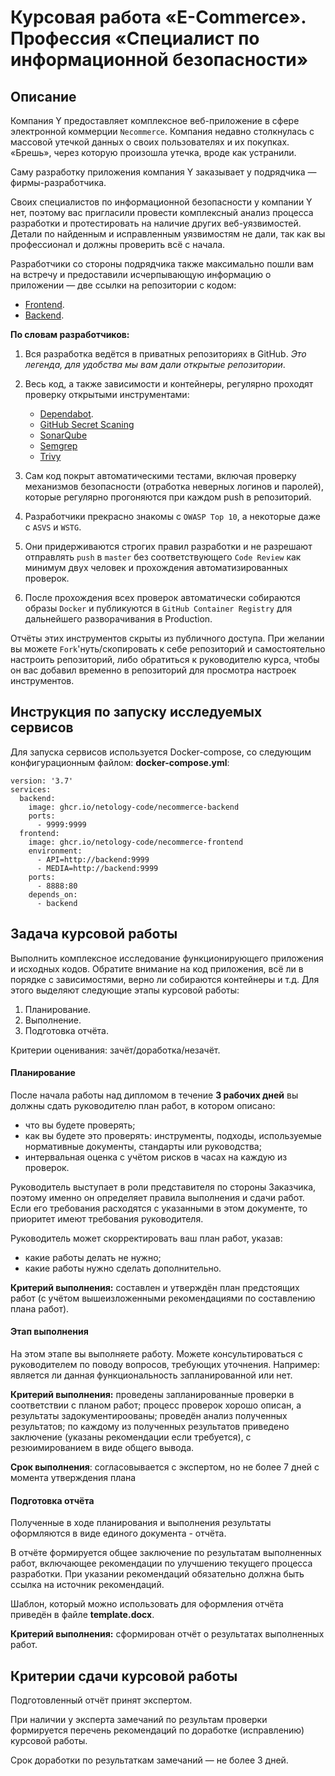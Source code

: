 # Курсовая работа «E-Commerce». Профессия «Специалист по информационной безопасности»

## Описание

Компания Y предоставляет комплексное веб-приложение в сфере электронной коммерции `Necommerce`. Компания недавно столкнулась с массовой утечкой данных о своих пользователях и их покупках. «Брешь», через которую произошла утечка, вроде как устранили.

Саму разработку приложения компания Y заказывает у подрядчика — фирмы-разработчика.

Своих специалистов по информационной безопасности у компании Y нет, поэтому вас пригласили провести комплексный анализ процесса разработки и протестировать на наличие других веб-уязвимостей. Детали по найденным и исправленным уязвимостям не дали, так как вы профессионал и должны проверить всё с начала.

Разработчики со стороны подрядчика также максимально пошли вам на встречу и предоставили исчерпывающую информацию о приложении — две ссылки на репозитории с кодом:
* [Frontend](https://github.com/netology-code/necommerce-frontend).
* [Backend](https://github.com/netology-code/necommerce-backend).

**По словам разработчиков:**
1. Вся разработка ведётся в приватных репозиториях в GitHub. *Это легенда, для удобства мы вам дали открытые репозитории*.

2. Весь код, а также зависимости и контейнеры, регулярно  проходят проверку открытыми инструментами:
    * [Dependabot](https://dependabot.com).
    * [GitHub Secret Scaning](https://docs.github.com/ru/code-security/secret-scanning/about-secret-scanning)
    * [SonarQube](https://docs.sonarsource.com/sonarqube/latest/)
    * [Semgrep](https://semgrep.dev/)
    * [Trivy](https://trivy.dev/)
    
3. Сам код покрыт автоматическими тестами, включая проверку механизмов безопасности (отработка неверных логинов и паролей), которые регулярно прогоняются при каждом push в репозиторий.

4. Разработчики прекрасно знакомы с `OWASP Top 10`, а некоторые даже с `ASVS` и `WSTG`.

5. Они придерживаются строгих правил разработки и не разрешают отправлять `push` в `master` без соответствующего `Code Review` как минимум двух человек и прохождения автоматизированных проверок.

6. После прохождения всех проверок автоматически собираются образы `Docker` и публикуются в `GitHub Container Registry` для дальнейшего разворачивания в Production.

Отчёты этих инструментов скрыты из публичного доступа. При желании вы можете `Fork`'нуть/скопировать к себе репозиторий и самостоятельно настроить репозиторий, либо обратиться к руководителю курса, чтобы он вас добавил временно в репозиторий для просмотра настроек инструментов.

## Инструкция по запуску исследуемых сервисов

Для запуска сервисов используется Docker-compose, со следующим конфигурационным файлом:
**docker-сompose.yml**:

```
version: '3.7'
services:
  backend:
    image: ghcr.io/netology-code/necommerce-backend
    ports:
      - 9999:9999
  frontend:
    image: ghcr.io/netology-code/necommerce-frontend
    environment:
      - API=http://backend:9999
      - MEDIA=http://backend:9999
    ports:
      - 8888:80
    depends_on:
      - backend
```

## Задача курсовой работы

Выполнить комплексное исследование функционирующего приложения и исходных кодов. Обратите внимание на код приложения, всё ли в порядке с зависимостями, верно ли собираются контейнеры и т.д. Для этого выделяют следующие этапы курсовой работы:

1. Планирование.
2. Выполнение.
3. Подготовка отчёта.

Критерии оценивания: зачёт/доработка/незачёт.


#### Планирование

После начала работы над дипломом в течение **3 рабочих дней** вы должны сдать руководителю план работ, в котором описано:

* что вы будете проверять;
* как вы будете это проверять: инструменты, подходы, используемые нормативные документы, стандарты или руководства;
* интервальная оценка с учётом рисков в часах на каждую из проверок.

Руководитель выступает в роли представителя по стороны Заказчика, поэтому именно он определяет правила выполнения и сдачи работ. Если его требования расходятся с указанными в этом документе, то приоритет имеют требования руководителя.

Руководитель может скорректировать ваш план работ, указав:

* какие работы делать не нужно;
* какие работы нужно сделать дополнительно.

**Критерий выполнения:** составлен и утверждён план предстоящих работ (с учётом вышеизложенными рекомендациями по составлению плана работ).

#### Этап выполнения

На этом этапе вы выполняете работу. Можете консультироваться с руководителем по поводу вопросов, требующих уточнения. Например: является ли данная функциональность запланированной или нет.

**Критерий выполнения:** 
проведены запланированные проверки в соответствии с планом работ;
процесс проверок хорошо описан, а результаты задокументироованы;
проведён анализ полученных результатов;
по каждому из полученных результатов приведено заключение (указаны рекомендации если требуется), с резюимированием в виде общего вывода.

**Срок выполнения**: согласовывается с экспертом, но не более 7 дней с момента утверждения плана

#### Подготовка отчёта

Полученные в ходе планирования и выполнения результаты оформляются в виде единого документа - отчёта.

В отчёте формируется общее заключение по результатам выполненных работ, включающее рекомендации по улучшению текущего процесса разработки.
При указании рекомендаций обязательно должна быть ссылка на источник рекомендаций.

Шаблон, который можно использовать для оформления отчёта приведён в файле **template.docx**.

**Критерий выполнения:**
сформирован отчёт о результатах выполненных работ.

## Критерии сдачи курсовой работы

Подготовленный отчёт принят экспертом.

При наличии у эксперта замечаний по результам проверки формируется перечень рекомендаций по доработке (исправлению) курсовой работы.

Срок доработки по результаткам замечаний — не более 3 дней.

